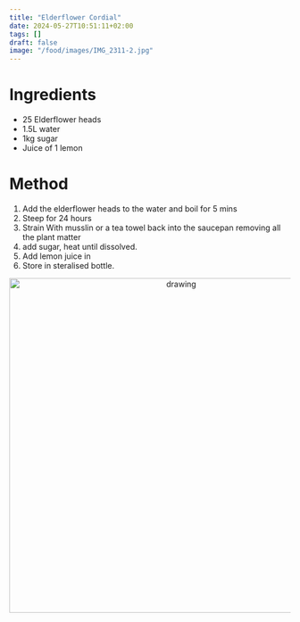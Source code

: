 ```yaml
---
title: "Elderflower Cordial"
date: 2024-05-27T10:51:11+02:00
tags: []
draft: false
image: "/food/images/IMG_2311-2.jpg"
---
```


# Ingredients 

* 25 Elderflower heads 
* 1.5L water 
* 1kg sugar 
* Juice of 1 lemon 

# Method 

1. Add the elderflower heads to the water and boil for 5 mins 
2. Steep for 24 hours
3. Strain With musslin or a tea towel back into the saucepan removing all the plant matter 
4. add sugar, heat until dissolved. 
5. Add lemon juice in 
6. Store in steralised bottle. 


<p align="center"> 
<img src="/food/images/elderflower_cordial/IMG_4840.jpeg" alt="drawing" width="600"/>
</p>
<br>